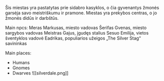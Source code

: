 Šis miestas yra pastatytas prie sidabro kasyklos, o čia gyvenantys žmonės garsėja savo meistriškumu ir pramone. Miestas yra prekybos centras, o jo žmonės didūs ir darbštūs.

Main npcs:
Meras Markusas, miesto vadovas
Šerifas Gvenas, miesto sargybos vadovas
Meistras Gajus, įgudęs stalius
Sesuo Emilija, vietos šventyklos vadovė
Eadrikas, populiarios užeigos „The Silver Stag“ savininkas

Main places:





-   Humans
-   Gnomes
-   Dwarves
![[silverdale.png]]